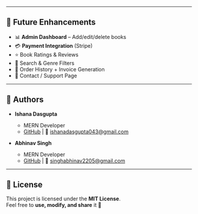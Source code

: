 
---

## 🔮 Future Enhancements  
- 📊 **Admin Dashboard** – Add/edit/delete books  
- 💳 **Payment Integration** (Stripe)  
- ⭐ Book Ratings & Reviews  
- 🔎 Search & Genre Filters  
- 📜 Order History + Invoice Generation  
- 📩 Contact / Support Page  

---

## 👥 Authors  

- **Ishana Dasgupta**  
  - MERN Developer  
  - [GitHub](https://github.com/ishanaDG26) | 📧 ishanadasgupta043@gmail.com  

- **Abhinav Singh**  
  - MERN Developer  
  - [GitHub](https://github.com/Abhinav22singh) | 📧 singhabhinav2205@gmail.com  

---

## 📄 License  
This project is licensed under the **MIT License**.  
Feel free to **use, modify, and share** it 🎉  
